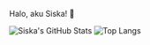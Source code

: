 <h>Halo, aku Siska! 👋</h>

![Siska's GitHub Stats](https://github-readme-stats.vercel.app/api?username=sissssskaaaaaisnt&show_icons=true&theme=shadow_red)
![Top Langs](https://github-readme-stats.vercel.app/api/top-langs/?username=sissssskaaaaaisnt&layout=compact&theme=shadow_red)

